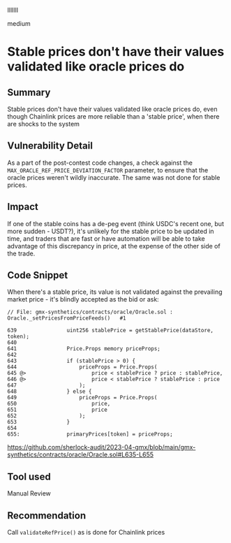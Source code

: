IllIllI

medium

# Stable prices don't have their values validated like oracle prices do

## Summary

Stable prices don't have their values validated like oracle prices do, even though Chainlink prices are more reliable than a 'stable price', when there are shocks to the system


## Vulnerability Detail

As a part of the post-contest code changes, a check against the `MAX_ORACLE_REF_PRICE_DEVIATION_FACTOR` parameter, to ensure that the oracle prices weren't wildly inaccurate. The same was not done for stable prices.


## Impact

If one of the stable coins has a de-peg event (think USDC's recent one, but more sudden - USDT?), it's unlikely for the stable price to be updated in time, and traders that are fast or have automation will be able to take advantage of this discrepancy in price, at the expense of the other side of the trade.


## Code Snippet

When there's a stable price, its value is not validated against the prevailing market price - it's blindly accepted as the bid or ask:
```solidity
// File: gmx-synthetics/contracts/oracle/Oracle.sol : Oracle._setPricesFromPriceFeeds()   #1

639                uint256 stablePrice = getStablePrice(dataStore, token);
640    
641                Price.Props memory priceProps;
642    
643                if (stablePrice > 0) {
644                    priceProps = Price.Props(
645 @>                     price < stablePrice ? price : stablePrice,
646 @>                     price < stablePrice ? stablePrice : price
647                    );
648                } else {
649                    priceProps = Price.Props(
650                        price,
651                        price
652                    );
653                }
654    
655:               primaryPrices[token] = priceProps;
```
https://github.com/sherlock-audit/2023-04-gmx/blob/main/gmx-synthetics/contracts/oracle/Oracle.sol#L635-L655


## Tool used

Manual Review


## Recommendation

Call `validateRefPrice()` as is done for Chainlink prices


